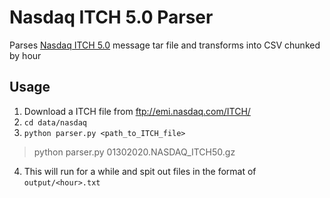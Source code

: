 # Nasdaq ITCH 5.0 Parser
Parses [Nasdaq ITCH 5.0](http://www.nasdaqtrader.com/content/technicalsupport/specifications/dataproducts/NQTVITCHspecification.pdf) message tar file and transforms into CSV chunked by hour

## Usage
1. Download a ITCH file from ftp://emi.nasdaq.com/ITCH/
2. `cd data/nasdaq`
3. `python parser.py <path_to_ITCH_file>`
  > python parser.py 01302020.NASDAQ_ITCH50.gz

4. This will run for a while and spit out files in the format of `output/<hour>.txt`
